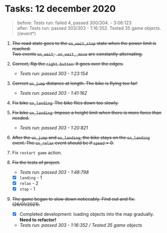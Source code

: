 # Tasks: 12 december 2020

> before: Tests run: failed 4, passed 300/304. - 3:06:123\
> after: Tests run: passed 303/303 - 1:16:352. Tested 35 game objects. (/event*)
 
1. ~~The road state goes to the `on_wait_stop` state when the power limit is reached.  
   Two events `on_wait`, ` on_wait__move` are constantly alternating.~~
   
2. ~~Correct, flip the `right button`. It goes over the edges.~~
   * _Tests run: passed 303 - 1:23:154_
   
3. ~~Correct `on_jump` distance at length. The bike is flying too far!~~
   * _Tests run: passed 303 - 1:41:162_
   
4. ~~Fix bike `on_landing`. The bike flies down too slowly.~~
5. ~~Fix bike `on_landing`. Impose a height limit when there is more force than needed.~~
   * _Tests run: passed 303 - 1:20:821_

6. ~~After the `on_jump` and `on_landing`, the bike stays on the `on_landing` event.
   The `on_relax` event should be if `speed` > 0.~~
   
7. Fix `restart game` action.

8. ~~Fix the tests of project.~~ 
   * _Tests run: passed 303 - 1:48:798_ 
   -[x] `landing` - 1
   -[x] `relax` - 2 
   -[x] `stop` - 1
   
9. ~~The game began to slow down noticeably. Find out and fix. (26/01/2021).~~
   -[x] Completed development: loading objects into the map gradually. **Need to refactor!**
   * _Tests run: passed 303 - 1:16:352 / Tested 35 game objects_
